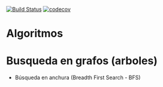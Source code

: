 [![Build Status](https://travis-ci.org/apascualco/algoritmos-java.svg?branch=master)](https://travis-ci.org/apascualco/algoritmos-java)
[![codecov](https://codecov.io/gh/apascualco/algoritmos-java/branch/master/graph/badge.svg)](https://codecov.io/gh/apascualco/algoritmos-java)
# Algoritmos

# Busqueda en grafos (arboles)

- Búsqueda en anchura (Breadth First Search - BFS)